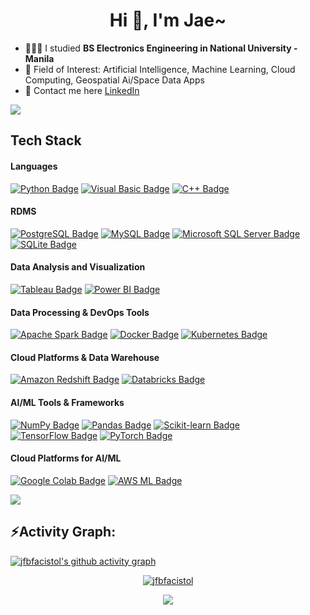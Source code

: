 <h1 align="center">Hi 👋, I'm Jae~</h1>

- 🧑🏼‍🎓 I studied **BS Electronics Engineering in National University - Manila**
- 🌱 Field of Interest: Artificial Intelligence, Machine Learning, Cloud Computing, Geospatial Ai/Space Data Apps
- 🔎 Contact me here [LinkedIn](https://www.linkedin.com/in/james-facistol)
  
<img src="https://user-images.githubusercontent.com/73097560/115834477-dbab4500-a447-11eb-908a-139a6edaec5c.gif">
<h2 align ='left'>Tech Stack</h2>

<div style="margin-right: 20px;">
    <h4 align="left">Languages</h4>
    <p align="left">
        <a href="https://www.python.org/"><img src="https://img.shields.io/badge/python-3670A0?style=for-the-badge&logo=python&logoColor=ffdd54" alt="Python Badge"></a>
        <a href="https://visualstudio.microsoft.com/vs/"><img src="https://img.shields.io/badge/visual%20basic-5C2D91?style=for-the-badge&logo=visual%20studio&logoColor=white" alt="Visual Basic Badge"></a>
        <a href="http://www.cplusplus.com/"><img src="https://img.shields.io/badge/c++-00599C?style=for-the-badge&logo=c%2B%2B&logoColor=white" alt="C++ Badge"></a>
    </p>
    <h4 align="left">RDMS</h4>
    <p align="left">
        <a href="https://www.postgresql.org/"><img src="https://img.shields.io/badge/postgresql-336791?style=for-the-badge&logo=postgresql&logoColor=white" alt="PostgreSQL Badge"></a>
        <a href="https://www.mysql.com/"><img src="https://img.shields.io/badge/mysql-4479A1?style=for-the-badge&logo=mysql&logoColor=white" alt="MySQL Badge"></a>
        <a href="https://www.microsoft.com/en-us/sql-server"><img src="https://img.shields.io/badge/microsoft%20sql%20server-CC2927?style=for-the-badge&logo=microsoft%20sql%20server&logoColor=white" alt="Microsoft SQL Server Badge"></a>
        <a href="https://www.sqlite.org/index.html"><img src="https://img.shields.io/badge/sqlite-003B57?style=for-the-badge&logo=sqlite&logoColor=white" alt="SQLite Badge"></a>
    </p>
    <h4 align="left">Data Analysis and Visualization</h4>
    <p align="left">
        <a href="https://www.tableau.com/"><img src="https://img.shields.io/badge/tableau-E97627?style=for-the-badge&logo=tableau&logoColor=white" alt="Tableau Badge"></a>
        <a href="https://powerbi.microsoft.com/"><img src="https://img.shields.io/badge/power%20bi-F2C811?style=for-the-badge&logo=power%20bi&logoColor=black" alt="Power BI Badge"></a>
    </p>
    <h4 align="left">Data Processing & DevOps Tools</h4>
    <p align="left">
        <a href="https://spark.apache.org/"><img src="https://img.shields.io/badge/apache%20spark-E25A1C?style=for-the-badge&logo=apache%20spark&logoColor=white" alt="Apache Spark Badge"></a>
        <a href="https://www.docker.com/"><img src="https://img.shields.io/badge/docker-2496ED?style=for-the-badge&logo=docker&logoColor=white" alt="Docker Badge"></a>
        <a href="https://kubernetes.io/"><img src="https://img.shields.io/badge/kubernetes-326CE5?style=for-the-badge&logo=kubernetes&logoColor=white" alt="Kubernetes Badge"></a>
    </p>
    <h4 align="left">Cloud Platforms & Data Warehouse</h4>
    <p align="left">
        <a href="https://aws.amazon.com/redshift/"><img src="https://img.shields.io/badge/amazon%20redshift-FF4500?style=for-the-badge&logo=amazon%20redshift&logoColor=white" alt="Amazon Redshift Badge"></a>
        <a href="https://databricks.com/"><img src="https://img.shields.io/badge/databricks-FFCA28?style=for-the-badge&logo=databricks&logoColor=white" alt="Databricks Badge"></a>
    </p>
    <h4 align="left">AI/ML Tools & Frameworks</h4>
    <p align="left">
        <a href="https://numpy.org/"><img src="https://img.shields.io/badge/numpy-013243?style=for-the-badge&logo=numpy&logoColor=white" alt="NumPy Badge"></a>
        <a href="https://pandas.pydata.org/"><img src="https://img.shields.io/badge/pandas-150458?style=for-the-badge&logo=pandas&logoColor=white" alt="Pandas Badge"></a>
        <a href="https://scikit-learn.org/"><img src="https://img.shields.io/badge/scikit%20learn-F7931E?style=for-the-badge&logo=scikit-learn&logoColor=white" alt="Scikit-learn Badge"></a>
        <a href="https://www.tensorflow.org/"><img src="https://img.shields.io/badge/tensorflow-FF6F00?style=for-the-badge&logo=tensorflow&logoColor=white" alt="TensorFlow Badge"></a>
        <a href="https://pytorch.org/"><img src="https://img.shields.io/badge/pytorch-EE4C2C?style=for-the-badge&logo=pytorch&logoColor=white" alt="PyTorch Badge"></a>
    </p>
    <h4 align="left">Cloud Platforms for AI/ML</h4>
    <p align="left">
        <a href="https://colab.research.google.com/"><img src="https://img.shields.io/badge/google%20colab-F9AB00?style=for-the-badge&logo=googlecolab&logoColor=white" alt="Google Colab Badge"></a>
        <a href="https://aws.amazon.com/machine-learning/"><img src="https://img.shields.io/badge/aws%20ml-232F3E?style=for-the-badge&logo=amazon%20aws&logoColor=white" alt="AWS ML Badge"></a>
    </p>
</div>





<img src="https://user-images.githubusercontent.com/73097560/115834477-dbab4500-a447-11eb-908a-139a6edaec5c.gif"><h2 align="left">⚡Activity Graph:</h2>
[![jfbfacistol's github activity graph](https://github-readme-activity-graph.vercel.app/graph?username=jfbfacistol&theme=tokyo-night)](https://github.com/jfbfacistol/github-readme-activity-graph)
<p align="left"> 

<p align="center"> <a href="https://github.com/ryo-ma/github-profile-trophy"><img src="https://github-profile-trophy.vercel.app/?username=jfbfacistol&theme=" alt="jfbfacistol" /></a> </p>

<div align="center">
<a href="https://u8views.com/github/jfbfacistol"><img src="https://u8views.com/api/v1/github/profiles/116970725/views/day-week-month-total-count.svg"></a>
</div>
</p>
